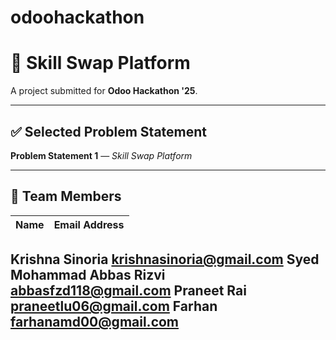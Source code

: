 # odoohackathon

# 🔁 Skill Swap Platform

A project submitted for **Odoo Hackathon '25**.

---

## ✅ Selected Problem Statement

**Problem Statement 1** — *Skill Swap Platform*

---

## 👥 Team Members

| Name                      | Email Address           |
|-------------------------- |-------------------------|
 Krishna Sinoria            krishnasinoria@gmail.com
 Syed Mohammad Abbas Rizvi  abbasfzd118@gmail.com
 Praneet Rai                praneetlu06@gmail.com
 Farhan                     farhanamd00@gmail.com
-------------------------------------------------------

